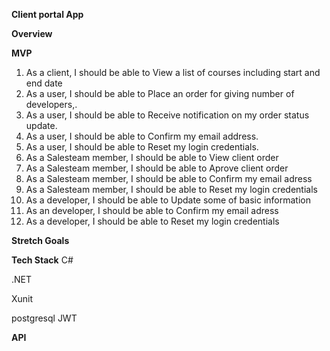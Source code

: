 **Client portal App**


**Overview**


**MVP**
  1. As a client, I should be able to View a list of courses including start and end date
  2. As a user, I should be able to Place an order for giving number of developers,.
  3. As a user, I should be able to Receive notification on my order status update.
  4. As a user, I should be able to Confirm my email address.
  5. As a user, I should be able to Reset my login credentials.
  6. As a Salesteam member, I should be able to View client order
  7. As a Salesteam member, I should be able to Aprove client order
  8. As a Salesteam member, I should be able to Confirm my email adress
  9. As a Salesteam member, I should be able to Reset my login credentials
  10. As a developer, I should be able to Update some of basic information
  11. As an developer, I should be able to Confirm my email adress    
  12. As a developer, I should be able to  Reset my login credentials




**Stretch Goals**

 



**Tech Stack**
C#

.NET

Xunit 

postgresql
JWT

**API**




